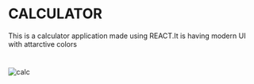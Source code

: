 # CALCULATOR

This is a calculator application made using REACT.It is having modern UI with attarctive colors
#
![calc](https://user-images.githubusercontent.com/89151637/177784653-6dce98e0-3666-47ad-b97c-4625a129a48c.JPG)
#
